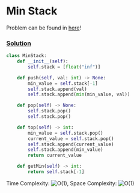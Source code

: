 # Min Stack

Problem can be found in [here](https://leetcode.com/problems/min-stack)!

### [Solution](/Stack/155-MinStack/solution.py)

```python
class MinStack:
    def __init__(self):
        self.stack = [float("inf")]

    def push(self, val: int) -> None:
        min_value = self.stack[-1]
        self.stack.append(val)
        self.stack.append(min(min_value, val))

    def pop(self) -> None:
        self.stack.pop()
        self.stack.pop()

    def top(self) -> int:
        min_value = self.stack.pop()
        current_value = self.stack.pop()
        self.stack.append(current_value)
        self.stack.append(min_value)
        return current_value

    def getMin(self) -> int:
        return self.stack[-1]
```

Time Complexity: ![O(1)](<https://latex.codecogs.com/svg.image?\inline&space;O(1)>), Space Complexity: ![O(1)](<https://latex.codecogs.com/svg.image?\inline&space;O(1)>)
